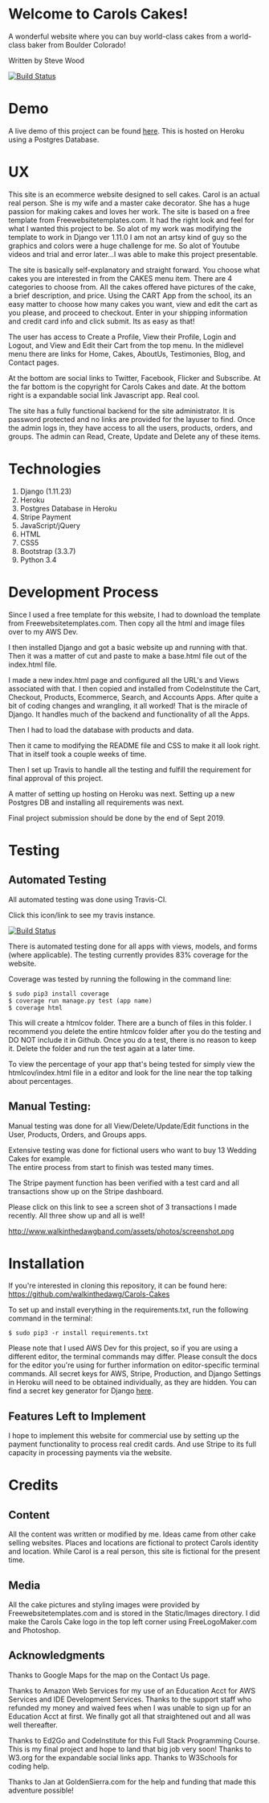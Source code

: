 # Welcome to Carols Cakes!

A wonderful website where you can buy world-class
cakes from a world-class baker from Boulder Colorado!

Written by Steve Wood

[![Build Status](https://travis-ci.org/walkinthedawg/jmis.svg?branch=master)](https://travis-ci.org/walkinthedawg/jmis)

# Demo
A live demo of this project can be found [here](https://pcswimming-project.herokuapp.com/). This is hosted on Heroku using a Postgres Database.

# UX
This site is an ecommerce website designed to sell cakes.  Carol is an actual real person.  She is my wife and a master cake decorator.  She has a huge passion for making cakes and loves her work.  The site is based on a free template from Freewebsitetemplates.com.  It had the right look and feel for what I wanted this project to be.  So alot of my work was modifying the template to work in Django ver 1.11.0  I am not an artsy kind of guy so the graphics and colors were a huge challenge for me.  So alot of Youtube videos and trial and error later...I was able to make this project presentable.

The site is basically self-explanatory and straight forward.  You choose what cakes you are interested in from the CAKES menu item.  There are 4 categories to choose from.  All the cakes offered have pictures of the cake, a brief description, and price.  Using the CART App from the school, its an easy matter to choose how many cakes you want, view and edit the cart as you please, and proceed to checkout.  Enter in your shipping information and credit card info and click submit.  Its as easy as that!

The user has access to Create a Profile, View their Profile, Login and Logout, and View and Edit their Cart from the top menu.  In the midlevel menu there are links for Home, Cakes, AboutUs, Testimonies, Blog, and Contact pages.  

At the bottom are social links to Twitter, Facebook, Flicker and Subscribe.  At the far bottom is the copyright for Carols Cakes and date.  At the bottom right is a expandable social link Javascript app.  Real cool.

The site has a fully functional backend for the site administrator.  It is password protected and no links are provided for the layuser to find.  Once the admin logs in, they have access to all the users, products, orders, and groups.  The admin can Read, Create, Update and Delete any of these items.  


# Technologies 
1. Django (1.11.23)
2. Heroku
3. Postgres Database in Heroku
4. Stripe Payment 
5. JavaScript/jQuery
6. HTML
7. CSS5
8. Bootstrap (3.3.7)
9. Python 3.4

# Development Process 
Since I used a free template for this website, I had to download the template from Freewebsitetemplates.com.  Then copy all the html and image files over to my AWS Dev.

I then installed Django and got a basic website up and running with that.  Then it was a matter of cut and paste to make a base.html file out of the index.html file.

I made a new index.html page and configured all the URL's and Views associated with that.  I then copied and installed from CodeInstitute the Cart, Checkout, Products, Ecommerce, Search, and Accounts Apps.  After quite a bit of coding changes and wrangling, it all worked!  That is the miracle of Django.  It handles much of the backend and functionality of all the Apps.  

Then I had to load the database with products and data.  

Then it came to modifying the README file and CSS to make it all look right.  That in itself took a couple weeks of time.

Then I set up Travis to handle all the testing and fulfill the requirement for final approval of this project.  

A matter of setting up hosting on Heroku was next.  Setting up a new Postgres DB and installing all requirements was next.  

Final project submission should be done by the end of Sept 2019.

# Testing
## Automated Testing  
All automated testing was done using Travis-CI. 

Click this icon/link to see my travis instance.

[![Build Status](https://travis-ci.org/walkinthedawg/jmis.svg?branch=master)](https://travis-ci.org/walkinthedawg/jmis)

There is automated testing done for all apps with views, models, and forms (where applicable). The testing currently provides 83% coverage for the website. 

Coverage was tested by running the following in the command line: 
```
$ sudo pip3 install coverage 
$ coverage run manage.py test (app name)
$ coverage html
```
This will create a htmlcov folder. There are a bunch of files in this folder. I recommend you delete the entire htmlcov folder after you do the testing and DO NOT include it in Github.  Once you do a test, there is no reason to keep it.  Delete the folder and run the test again at a later time.

To view the percentage of your app that's being tested for simply view the htmlcov/index.html file in a editor and look for the line near the top talking about percentages.

## Manual Testing: 
Manual testing was done for all View/Delete/Update/Edit functions in the User, Products, Orders, and Groups apps. 

Extensive testing was done for fictional users who want to buy 13 Wedding Cakes for example.  
The entire process from start to finish was tested many times.

The Stripe payment function has been verified with a test card and all transactions show up on the Stripe dashboard. 

Please click on this link to see a screen shot of 3 transactions I made recently.  All three show up and all is well!

http://www.walkinthedawgband.com/assets/photos/screenshot.png


# Installation 
If you're interested in cloning this repository, it can be found here:  https://github.com/walkinthedawg/Carols-Cakes

To set up and install everything in the requirements.txt, run the following command in the terminal: 
```
$ sudo pip3 -r install requirements.txt
```

Please note that I used AWS Dev for this project, so if you are using a different editor, the terminal commands may differ. Please consult the docs for the editor you're using for further information on editor-specific terminal commands. All secret keys for AWS, Stripe, Production, and Django Settings in Heroku will need to be obtained individually, as they are hidden. You can find a secret key generator for Django [here](https://www.miniwebtool.com/django-secret-key-generator/). 

## Features Left to Implement

I hope to implement this website for commercial use by setting up the payment functionality to process real credit cards. And use Stripe to its full capacity in processing payments via the website.

# Credits 
## Content 
All the content was written or modified by me.  Ideas came from other cake selling websites. Places and locations are fictional to protect Carols identity and location.
While Carol is a real person, this site is fictional for the present time.  

## Media 
All the cake pictures and styling images were provided by Freewebsitetemplates.com and is stored in the Static/Images directory.  I did make the Carols Cake logo in the top left corner using FreeLogoMaker.com and Photoshop.  

## Acknowledgments 
Thanks to Google Maps for the map on the Contact Us page.

Thanks to Amazon Web Services for my use of an Education Acct for AWS Services and IDE Development Services.  Thanks to the support staff who refunded my money and waived fees when I was unable to sign up for an Education Acct at first. We finally got all that straightened out and all was well thereafter.

Thanks to Ed2Go and CodeInstitute for this Full Stack Programming Course.  This is my final project and hope to land that big job very soon!
Thanks to W3.org for the expandable social links app.  Thanks to W3Schools for coding help.

Thanks to Jan at GoldenSierra.com for the help and funding that made this adventure possible!